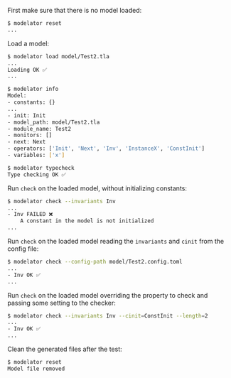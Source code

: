 First make sure that there is no model loaded:

```sh
$ modelator reset
...
```

Load a model:

```sh
$ modelator load model/Test2.tla
...
Loading OK ✅
...
```

```sh
$ modelator info
Model:
- constants: {}
...
- init: Init
- model_path: model/Test2.tla
- module_name: Test2
- monitors: []
- next: Next
- operators: ['Init', 'Next', 'Inv', 'InstanceX', 'ConstInit']
- variables: ['x']
```

```sh
$ modelator typecheck
Type checking OK ✅
```

Run `check` on the loaded model, without initializing constants:

```sh
$ modelator check --invariants Inv
...
- Inv FAILED ❌
    A constant in the model is not initialized
...
```

Run `check` on the loaded model reading the `invariants` and `cinit` from the config file:

```sh
$ modelator check --config-path model/Test2.config.toml
...
- Inv OK ✅
...
```

Run `check` on the loaded model overriding the property to check and passing some setting to the checker:

```sh
$ modelator check --invariants Inv --cinit=ConstInit --length=2
...
- Inv OK ✅
...
```

Clean the generated files after the test:

```sh
$ modelator reset
Model file removed
```

